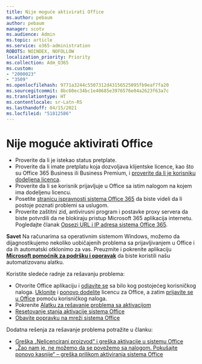```yaml
---
title: Nije moguće aktivirati Office
ms.author: pebaum
author: pebaum
manager: scotv
ms.audience: Admin
ms.topic: article
ms.service: o365-administration
ROBOTS: NOINDEX, NOFOLLOW
localization_priority: Priority
ms.collection: Adm_O365
ms.custom:
- "2000023"
- "3509"
ms.openlocfilehash: 9771a3244c5507312d43156525095fb9eaf7fa20
ms.sourcegitcommit: 8bc60ec34bc1e40685e3976576e04a2623f63a7c
ms.translationtype: HT
ms.contentlocale: sr-Latn-RS
ms.lasthandoff: 04/15/2021
ms.locfileid: "51812586"
---
```

# <a name="unable-to-activate-office"></a>Nije moguće aktivirati Office

- Proverite da li je istekao status pretplate.
- Proverite da li imate pretplatu koja dozvoljava klijentske licence, kao što su Office 365 Business ili Business Premium, i [proverite da li je korisniku dodeljena licenca](https://docs.microsoft.com/microsoft-365/admin/manage/assign-licenses-to-users?view=o365-worldwide).
- Proverite da li se korisnik prijavljuje u Office sa istim nalogom na kojem ima dodeljenu licencu.
- Posetite [stranicu ispravnosti sistema Office 365](https://docs.microsoft.com/office365/enterprise/view-service-health) da biste videli da li postoje poznati problemi sa uslugom.
- Proverite zaštitni zid, antivirusni program i postavke proxy servera da biste potvrdili da ne blokiraju pristup Microsoft 365 aplikacija internetu. Pogledajte članak [Opsezi URL i IP adresa sistema Office 365](https://docs.microsoft.com/office365/enterprise/urls-and-ip-address-ranges "Opsezi URL i IP adresa sistema Office 365").

**Savet** Na računarima sa operativnim sistemom Windows, možemo da dijagnostikujemo nekoliko uobičajenih problema sa prijavljivanjem u Office i da ih automatski otklonimo za vas. Preuzmite i pokrenite aplikaciju  **[Microsoft pomoćnik za podršku i oporavak](https://aka.ms/SaRA-OfficeSignInScenario)** da biste koristili našu automatizovanu alatku.

Koristite sledeće radnje za rešavanju problema:

- Otvorite Office aplikaciju i [odjavite se](https://support.office.com/article/5a20dc11-47e9-4b6f-945d-478cb6d92071) sa bilo kog postojećeg korisničkog naloga. [Uklonite](https://docs.microsoft.com/microsoft-365/admin/manage/remove-licenses-from-users) i [ponovo dodelite](https://docs.microsoft.com/microsoft-365/admin/manage/assign-licenses-to-users) licencu za Office, a zatim [prijavite se u Office](https://support.office.com/article/628ea040-f265-49de-b986-be09c3ebf8a9) pomoću korisničkog naloga.
- Pokrenite [Alatku za rešavanje problema sa aktivacijom](https://aka.ms/SARA-OfficeActivation-Alchemy)
- [Resetovanje stanja aktivacije sistema Office](https://docs.microsoft.com/office365/troubleshoot/activation/reset-office-365-proplus-activation-state "Uspostavljanje početne vrednosti stanja aktivacije sistema Office")
- [Obavite popravku na mreži sistema Office](https://support.office.com/Article/7821d4b6-7c1d-4205-aa0e-a6b40c5bb88b?wt.mc_id=Alchemy_ClientDIA)

Dodatna rešenja za rešavanje problema potražite u članku:  

- [Greška „Nelicencirani proizvod“ i greška aktivacije u sistemu Office](https://support.office.com/Article/0d23d3c0-c19c-4b2f-9845-5344fedc4380?wt.mc_id=Alchemy_ClientDIA)
- [„Žao nam je, ne možemo da se povežemo sa nalogom. Pokušajte ponovo kasnije“ – greška prilikom aktiviranja sistema Office](https://docs.microsoft.com/office/troubleshoot/activation-installation/issue-when-activate-office-from-office-365)